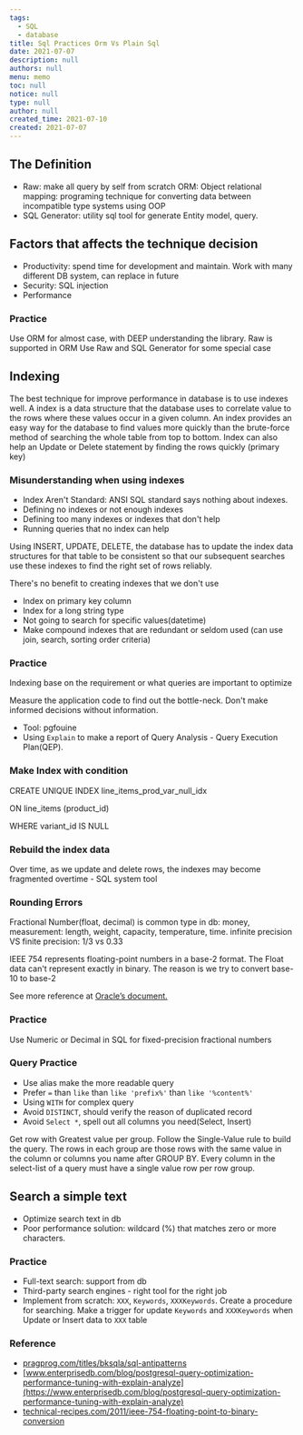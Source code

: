```yaml
---
tags: 
  - SQL
  - database
title: Sql Practices Orm Vs Plain Sql
date: 2021-07-07
description: null
authors: null
menu: memo
toc: null
notice: null
type: null
author: null
created_time: 2021-07-10
created: 2021-07-07
---
```


## The Definition

* Raw: make all query by self from scratch ORM: Object relational mapping: programing technique for converting data between incompatible type systems using OOP
* SQL Generator: utility sql tool for generate Entity model, query.

## Factors that affects the technique decision

* Productivity: spend time for development and maintain. Work with many different DB system, can replace in future
* Security: SQL injection
* Performance

### Practice

Use ORM for almost case, with DEEP understanding the library. Raw is supported in ORM Use Raw and SQL Generator for some special case

## Indexing

The best technique for improve performance in database is to use indexes well. A index is a data structure that the database uses to correlate value to the rows where these values occur in a given column. An index provides an easy way for the database to find values more quickly than the brute-force method of searching the whole table from top to bottom. Index can also help an Update or Delete statement by finding the rows quickly (primary key)

### Misunderstanding when using indexes

* Index Aren't Standard: ANSI SQL standard says nothing about indexes.
* Defining no indexes or not enough indexes
* Defining too many indexes or indexes that don't help
* Running queries that no index can help

Using INSERT, UPDATE, DELETE, the database has to update the index data structures for that table to be consistent so that our subsequent searches use these indexes to find the right set of rows reliably.

There's no benefit to creating indexes that we don't use

* Index on primary key column
* Index for a long string type
* Not going to search for specific values(datetime)
* Make compound indexes that are redundant or seldom used (can use join, search, sorting order criteria)

### Practice

Indexing base on the requirement or what queries are important to optimize

Measure the application code to find out the bottle-neck. Don't make informed decisions without information.

* Tool: pgfouine
* Using `Explain` to make a report of Query Analysis - Query Execution Plan(QEP).

### Make Index with condition

CREATE UNIQUE INDEX line_items_prod_var_null_idx

ON line_items (product_id)

WHERE variant_id IS NULL

### Rebuild the index data

Over time, as we update and delete rows, the indexes may become fragmented overtime - SQL system tool

### Rounding Errors

Fractional Number(float, decimal) is common type in db: money, measurement: length, weight, capacity, temperature, time. infinite precision VS finite precision: 1/3 vs 0.33

IEEE 754 represents floating-point numbers in a base-2 format. The Float data can't represent exactly in binary. The reason is we try to convert base-10 to base-2

See more reference at [Oracle’s document.](https://docs.oracle.com/cd/E19957-01/806-3568/ncg_goldberg.html)

### Practice

Use Numeric or Decimal in SQL for fixed-precision fractional numbers

### Query Practice

* Use alias make the more readable query
* Prefer `=` than `like` than `like 'prefix%'` than `like '%content%'`
* Using `WITH` for complex query
* Avoid `DISTINCT`, should verify the reason of duplicated record
* Avoid `Select *`, spell out all columns you need(Select, Insert)

Get row with Greatest value per group. Follow the Single-Value rule to build the query. The rows in each group are those rows with the same value in the column or columns you name after GROUP BY. Every column in the select-list of a query must have a single value row per row group.

## Search a simple text

* Optimize search text in db
* Poor performance solution: wildcard (%) that matches zero or more characters.

### Practice

* Full-text search: support from db
* Third-party search engines - right tool for the right job
* Implement from scratch: `XXX`, `Keywords`, `XXXKeywords`. Create a procedure for searching. Make a trigger for update `Keywords` and `XXXKeywords` when Update or Insert data to `XXX` table

### Reference

* [pragprog.com/titles/bksqla/sql-antipatterns](https://pragprog.com/titles/bksqla/sql-antipatterns/)
* [www.enterprisedb.com/blog/postgresql-query-optimization-performance-tuning-with-explain-analyze](https://www.enterprisedb.com/blog/postgresql-query-optimization-performance-tuning-with-explain-analyze) 
* [technical-recipes.com/2011/ieee-754-floating-point-to-binary-conversion](http://technical-recipes.com/2011/ieee-754-floating-point-to-binary-conversion) 